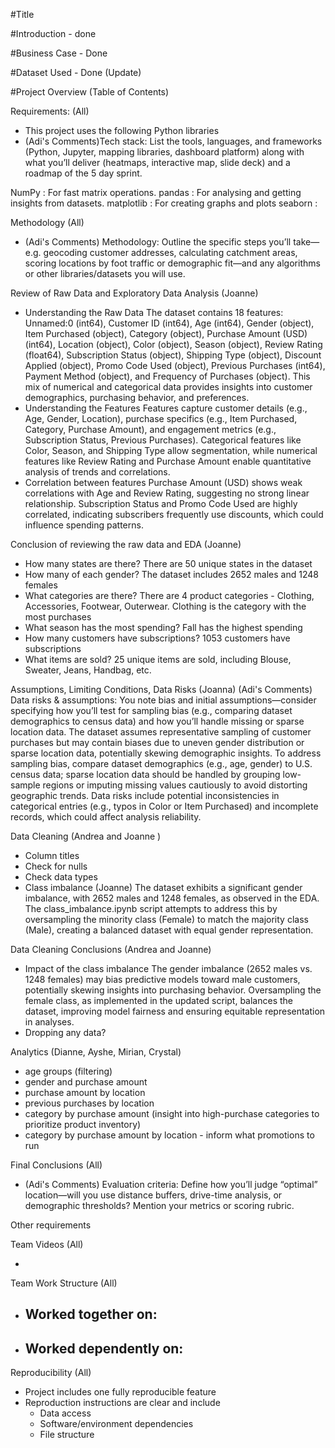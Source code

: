 #Title

#Introduction - done

#Business Case - Done

#Dataset Used - Done (Update)

#Project Overview (Table of Contents)

Requirements: (All)

- This project uses the following Python libraries
- (Adi's Comments)Tech stack: List the tools, languages, and frameworks (Python, Jupyter, mapping libraries, dashboard platform) along with what you’ll deliver (heatmaps, interactive map, slide deck) and a roadmap of the 5 day sprint.

NumPy : For fast matrix operations.
pandas : For analysing and getting insights from datasets.
matplotlib : For creating graphs and plots
seaborn :

Methodology (All)

- (Adi's Comments) Methodology: Outline the specific steps you’ll take—e.g. geocoding customer addresses, calculating catchment areas, scoring locations by foot traffic or demographic fit—and any algorithms or other libraries/datasets you will use.

Review of Raw Data and Exploratory Data Analysis (Joanne)

- Understanding the Raw Data
  The dataset contains 18 features: Unnamed:0 (int64), Customer ID (int64), Age (int64), Gender (object), Item Purchased (object), Category (object), Purchase Amount (USD) (int64), Location (object), Color (object), Season (object), Review Rating (float64), Subscription Status (object), Shipping Type (object), Discount Applied (object), Promo Code Used (object), Previous Purchases (int64), Payment Method (object), and Frequency of Purchases (object). This mix of numerical and categorical data provides insights into customer demographics, purchasing behavior, and preferences.
- Understanding the Features
  Features capture customer details (e.g., Age, Gender, Location), purchase specifics (e.g., Item Purchased, Category, Purchase Amount), and engagement metrics (e.g., Subscription Status, Previous Purchases). Categorical features like Color, Season, and Shipping Type allow segmentation, while numerical features like Review Rating and Purchase Amount enable quantitative analysis of trends and correlations.
- Correlation between features
  Purchase Amount (USD) shows weak correlations with Age and Review Rating, suggesting no strong linear relationship. Subscription Status and Promo Code Used are highly correlated, indicating subscribers frequently use discounts, which could influence spending patterns.

Conclusion of reviewing the raw data and EDA (Joanne)

- How many states are there?
  There are 50 unique states in the dataset
- How many of each gender?
  The dataset includes 2652 males and 1248 females
- What categories are there?
  There are 4 product categories - Clothing, Accessories, Footwear, Outerwear. Clothing is the category with the most purchases
- What season has the most spending?
  Fall has the highest spending
- How many customers have subscriptions?
  1053 customers have subscriptions
- What items are sold?
  25 unique items are sold, including Blouse, Sweater, Jeans, Handbag, etc.

Assumptions, Limiting Conditions, Data Risks (Joanna)
(Adi's Comments) Data risks & assumptions: You note bias and initial assumptions—consider specifying how you’ll test for sampling bias (e.g., comparing dataset demographics to census data) and how you’ll handle missing or sparse location data.
The dataset assumes representative sampling of customer purchases but may contain biases due to uneven gender distribution or sparse location data, potentially skewing demographic insights. To address sampling bias, compare dataset demographics (e.g., age, gender) to U.S. census data; sparse location data should be handled by grouping low-sample regions or imputing missing values cautiously to avoid distorting geographic trends. Data risks include potential inconsistencies in categorical entries (e.g., typos in Color or Item Purchased) and incomplete records, which could affect analysis reliability.

Data Cleaning (Andrea and Joanne )

- Column titles
- Check for nulls
- Check data types
- Class imbalance (Joanne)
  The dataset exhibits a significant gender imbalance, with 2652 males and 1248 females, as observed in the EDA. The class_imbalance.ipynb script attempts to address this by oversampling the minority class (Female) to match the majority class (Male), creating a balanced dataset with equal gender representation.

Data Cleaning Conclusions (Andrea and Joanne)

- Impact of the class imbalance
  The gender imbalance (2652 males vs. 1248 females) may bias predictive models toward male customers, potentially skewing insights into purchasing behavior. Oversampling the female class, as implemented in the updated script, balances the dataset, improving model fairness and ensuring equitable representation in analyses.
- Dropping any data?

Analytics (Dianne, Ayshe, Mirian, Crystal)

- age groups (filtering)
- gender and purchase amount
- purchase amount by location
- previous purchases by location
- category by purchase amount (insight into high-purchase categories to prioritize product inventory)
- category by purchase amount by location - inform what promotions to run

Final Conclusions (All)

- (Adi's Comments) Evaluation criteria: Define how you’ll judge “optimal” location—will you use distance buffers, drive-time analysis, or demographic thresholds? Mention your metrics or scoring rubric.

Other requirements

Team Videos (All)

-

Team Work Structure (All)

- Worked together on:
  -
- Worked dependently on:
  -

Reproducibility (All)

- Project includes one fully reproducible feature
- Reproduction instructions are clear and include
  - Data access
  - Software/environment dependencies
  - File structure
